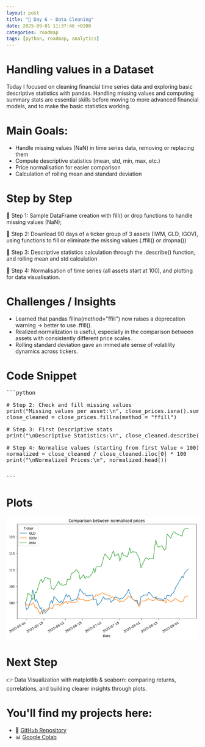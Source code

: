 ```yaml
---
layout: post
title: "📖 Day 6 – Data Cleaning"
date: 2025-09-01 11:37:46 +0200
categories: roadmap
tags: [python, roadmap, analytics]
---
```


# Handling values in a Dataset

Today I focused on cleaning financial time series data and exploring basic descriptive statistics with pandas. Handling missing values and computing summary stats are essential skills before moving to more advanced financial models, and to make the basic statistics working.

# Main Goals:

- Handle missing values (NaN) in time series data, removing or replacing them
- Compute descriptive statistics (mean, std, min, max, etc.)
- Price normalisation for easier comparison
- Calculation of rolling mean and standard deviation

# Step by Step

📍 Step 1: Sample DataFrame creation with fill() or drop functions to handle missing values (NaN);

📍 Step 2: Download 90 days of a ticker group of 3 assets (IWM, GLD, IGOV), using functions to fill or eliminate the missing values (.ffill() or dropna()) 

📍 Step 3: Descriptive statistics calculation through the .describe() function, and rolling mean and std calculation

📍 Step 4: Normalisation of time series (all assets start at 100), and plotting for data visualisation.

# Challenges / Insights

- Learned that pandas fillna(method="ffill") now raises a deprecation warning → better to use .ffill().
- Realized normalization is useful, especially in the comparison between assets with consistently different price scales.
- Rolling standard deviation gave an immediate sense of volatility dynamics across tickers.

# Code Snippet

<pre>
```python
  
# Step 2: Check and fill missing values
print("Missing values per asset:\n", close_prices.isna().sum())
close_cleaned = close_prices.fillna(method = "ffill")

# Step 3: First Descriptive stats
print("\nDescriptive Statistics:\n", close_cleaned.describe())

# Step 4: Normalise values (starting from first Value = 100)
normalized = close_cleaned / close_cleaned.iloc[0] * 100
print("\nNormalized Prices:\n", normalized.head())
  
  
```
</pre>

# Plots

![Pandas Plot: Daily Returns](/assets/img/3_normalized_prices.png)

# Next Step
👉 Data Visualization with matplotlib & seaborn: comparing returns, correlations, and building clearer insights through plots.

# You'll find my projects here:
- 🔗 [GitHub Repository](https://github.com/DLPietro/learning-roadmap)
- 📊 [Google Colab](https://colab.research.google.com/github/DLPietro/learning-roadmap/blob/main/notebooks/day_6.ipynb)
